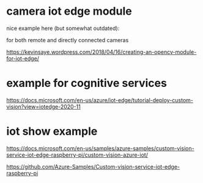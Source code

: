 
# camera iot edge module

nice example here (but somewhat outdated): 

for both remote and directly connected cameras

https://kevinsaye.wordpress.com/2018/04/16/creating-an-opencv-module-for-iot-edge/


# example for cognitive services

https://docs.microsoft.com/en-us/azure/iot-edge/tutorial-deploy-custom-vision?view=iotedge-2020-11


# iot show example 

https://docs.microsoft.com/en-us/samples/azure-samples/custom-vision-service-iot-edge-raspberry-pi/custom-vision-azure-iot/

https://github.com/Azure-Samples/Custom-vision-service-iot-edge-raspberry-pi


